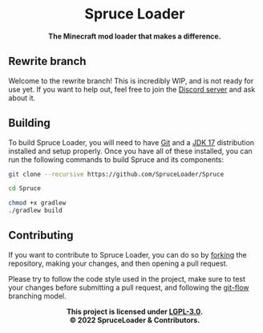 <div align="center">

# Spruce Loader
**The Minecraft mod loader that makes a difference.**

</div>

## Rewrite branch

Welcome to the rewrite branch! This is incredibly WIP, and is not ready for use yet. If you want to help out, feel free to join the [Discord server][discord] and ask about it.

## Building

To build Spruce Loader, you will need to have [Git][git] and a [JDK 17][jdk] distribution installed and setup properly. 
Once you have all of these installed, you can run the following commands to build Spruce and its components:

```bash
git clone --recursive https://github.com/SpruceLoader/Spruce

cd Spruce

chmod +x gradlew
./gradlew build
```

## Contributing

If you want to contribute to Spruce Loader, you can do so by [forking] the repository, making your changes, and then opening a pull request.

Please try to follow the code style used in the project, make sure to test your changes before submitting a pull request, and following the [git-flow] branching model.

<div align="center">

**This project is licensed under [LGPL-3.0][lgpl3].**\
**&copy; 2022 SpruceLoader & Contributors.**

</div>

[git]: https://git-scm.com/
[jdk]: https://adoptium.net/
[forking]: https://github.com/SpruceLoader/Spruce/fork
[git-flow]: https://nvie.com/posts/a-successful-git-branching-model/
[lgpl3]: https://www.gnu.org/licenses/lgpl-3.0.en.html
[discord]: https://discord.gg/NqGbaffRZG
